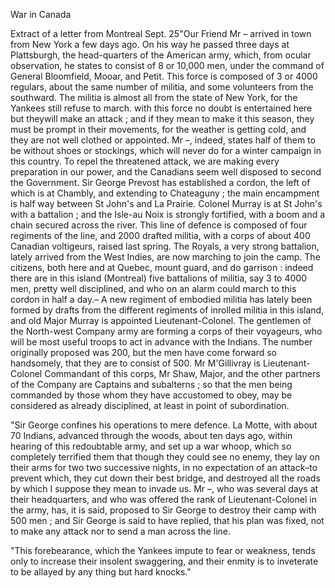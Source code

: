 War in CanadaExtract of a letter from Montreal Sept. 25"Our Friend Mr – arrived in town from New York a few days ago.
                    On his way he passed three days at Plattsburgh, the head-quarters of the
                        American army, which, from ocular observation, he states
                    to consist of 8 or 10,000 men, under the command of General
                    Bloomfield, Mooar, and Petit. This force is composed of 3 or 4000 regulars,
                    about the same number of militia, and some volunteers from the
                    southward. The militia is almost all from the state of New York, for
                    the Yankees still refuse to march. with this force no doubt is entertained
                    here but theywill make an attack ; and if they mean to make it this
                    season, they must be prompt in their movements, for the weather is getting
                    cold, and they are not well clothed or appointed. Mr –, indeed,
                    states half of them to be without shoes or stockings, which will never
                    do for a winter campaign in this country. To repel the threatened attack,
                    we are making every preparation in our power, and the Canadians seem well disposed to second the Government. Sir
                    George Prevost has established a cordon, the left of which is at Chambly,
                    and extending to Chateaguny ; the main encampment is half way between St John's and La Prairie. Colonel Murray is at St
                    John's with a battalion ; and the Isle-au Noix is strongly
                    fortified, with a boom and a chain secured across the river. This line of
                    defence is composed of four regiments of the line, and 2000 drafted
                    militia, with a corps of about 400 Canadian voltigeurs, raised last spring.
                    The Royals, a very strong battalion, lately arrived from the West Indies,
                    are now marching to join the camp. The citizens, both here and at
                    Quebec, mount guard, and do garrison : indeed there are in this island
                    (Montreal) five battalions of militia, say 3 to 4000 men, pretty well
                    disciplined, and who on an alarm could march to this cordon in half a
                    day.– A new regiment of embodied militia has lately
                    been formed by drafts from the different regiments of inrolled
                    militia in this island, and old Major Murray is appointed
                    Lieutenant-Colonel. The gentlemen of the North-west Company army
                    are forming a corps of their voyageurs, who will be most useful troops
                    to act in advance with the Indians. The number originally proposed was 200,
                    but the men have come forward so handsomely, that they are to consist
                    of 500. Mr M'Gillivray is Lieutenant-Colonel Commandant of this
                    corps, Mr Shaw, Major, and the other partners of the Company are Captains
                    and subalterns ; so that the men being commanded by those whom they
                    have accustomed to obey, may be considered as already disciplined, at least
                    in point of subordination."Sir George confines his operations to mere defence. La Motte,
                    with about 70 Indians, advanced through the woods, about ten days ago,
                    within hearing of this redoubtable army, and set up a war whoop,
                    which so completely terrified them that though they could see no
                    enemy, they lay on their arms for two two successive nights, in no
                    expectation of an attack–to prevent which, they cut down their best
                    bridge, and destroyed all the roads by which I suppose they mean to
                    invade us. Mr –, who was several days at their headquarters, and who
                    was offered the rank of Lieutenant-Colonel in the army, has, it is said,
                        proposed to Sir George to destroy their camp with 500
                    men ; and Sir George is said to have replied, that his plan was fixed,
                    not to make any attack nor to send a man across the line."This forebearance, which the Yankees impute to fear or weakness, tends only
                    to increase their insolent swaggering, and their enmity is to inveterate to
                    be allayed by any thing but hard knocks."
